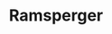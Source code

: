 ---
title: "Ramsperger"
url: /kirchheim-unter-teck/ramsperger-nuertinger-strasse/
shop: Autohaus
---